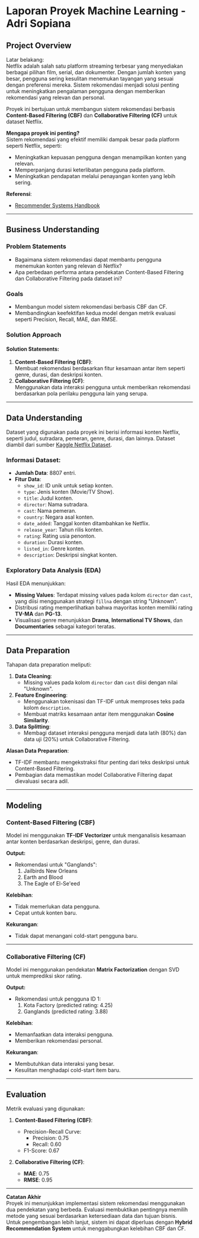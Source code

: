 # Laporan Proyek Machine Learning - Adri Sopiana

## Project Overview

Latar belakang:  
Netflix adalah salah satu platform streaming terbesar yang menyediakan berbagai pilihan film, serial, dan dokumenter. Dengan jumlah konten yang besar, pengguna sering kesulitan menemukan tayangan yang sesuai dengan preferensi mereka. Sistem rekomendasi menjadi solusi penting untuk meningkatkan pengalaman pengguna dengan memberikan rekomendasi yang relevan dan personal.  

Proyek ini bertujuan untuk membangun sistem rekomendasi berbasis **Content-Based Filtering (CBF)** dan **Collaborative Filtering (CF)** untuk dataset Netflix.  

**Mengapa proyek ini penting?**  
Sistem rekomendasi yang efektif memiliki dampak besar pada platform seperti Netflix, seperti:  
- Meningkatkan kepuasan pengguna dengan menampilkan konten yang relevan.
- Memperpanjang durasi keterlibatan pengguna pada platform.
- Meningkatkan pendapatan melalui penayangan konten yang lebih sering.

**Referensi**:  
- [Recommender Systems Handbook](https://link.springer.com/book/10.1007/978-1-4899-7637-6)  
---

## Business Understanding

### Problem Statements
- Bagaimana sistem rekomendasi dapat membantu pengguna menemukan konten yang relevan di Netflix?
- Apa perbedaan performa antara pendekatan Content-Based Filtering dan Collaborative Filtering pada dataset ini?

### Goals
- Membangun model sistem rekomendasi berbasis CBF dan CF.
- Membandingkan keefektifan kedua model dengan metrik evaluasi seperti Precision, Recall, MAE, dan RMSE.

### Solution Approach
#### Solution Statements:
1. **Content-Based Filtering (CBF)**:  
   Membuat rekomendasi berdasarkan fitur kesamaan antar item seperti genre, durasi, dan deskripsi konten.
2. **Collaborative Filtering (CF)**:  
   Menggunakan data interaksi pengguna untuk memberikan rekomendasi berdasarkan pola perilaku pengguna lain yang serupa.

---

## Data Understanding

Dataset yang digunakan pada proyek ini berisi informasi konten Netflix, seperti judul, sutradara, pemeran, genre, durasi, dan lainnya. Dataset diambil dari sumber [Kaggle Netflix Dataset]( https://www.kaggle.com/datasets/shivamb/netflix-shows).  

### Informasi Dataset:
- **Jumlah Data**: 8807 entri.
- **Fitur Data**:  
  - `show_id`: ID unik untuk setiap konten.
  - `type`: Jenis konten (Movie/TV Show).
  - `title`: Judul konten.
  - `director`: Nama sutradara.
  - `cast`: Nama pemeran.
  - `country`: Negara asal konten.
  - `date_added`: Tanggal konten ditambahkan ke Netflix.
  - `release_year`: Tahun rilis konten.
  - `rating`: Rating usia penonton.
  - `duration`: Durasi konten.
  - `listed_in`: Genre konten.
  - `description`: Deskripsi singkat konten.

### Exploratory Data Analysis (EDA)
Hasil EDA menunjukkan:
- **Missing Values**: Terdapat missing values pada kolom `director` dan `cast`, yang diisi menggunakan strategi `fillna` dengan string "Unknown".
- Distribusi rating memperlihatkan bahwa mayoritas konten memiliki rating **TV-MA** dan **PG-13**.
- Visualisasi genre menunjukkan **Drama**, **International TV Shows**, dan **Documentaries** sebagai kategori teratas.

---

## Data Preparation

Tahapan data preparation meliputi:
1. **Data Cleaning**:
   - Missing values pada kolom `director` dan `cast` diisi dengan nilai "Unknown".
2. **Feature Engineering**:
   - Menggunakan tokenisasi dan TF-IDF untuk memproses teks pada kolom `description`.
   - Membuat matriks kesamaan antar item menggunakan **Cosine Similarity**.
3. **Data Splitting**:
   - Membagi dataset interaksi pengguna menjadi data latih (80%) dan data uji (20%) untuk Collaborative Filtering.

**Alasan Data Preparation**:
- TF-IDF membantu mengekstraksi fitur penting dari teks deskripsi untuk Content-Based Filtering.
- Pembagian data memastikan model Collaborative Filtering dapat dievaluasi secara adil.

---

## Modeling

### Content-Based Filtering (CBF)
Model ini menggunakan **TF-IDF Vectorizer** untuk menganalisis kesamaan antar konten berdasarkan deskripsi, genre, dan durasi.

**Output:**
- Rekomendasi untuk "Ganglands":
  1. Jailbirds New Orleans  
  2. Earth and Blood  
  3. The Eagle of El-Se'eed  

**Kelebihan**:
- Tidak memerlukan data pengguna.
- Cepat untuk konten baru.  

**Kekurangan**:
- Tidak dapat menangani cold-start pengguna baru.

---

### Collaborative Filtering (CF)
Model ini menggunakan pendekatan **Matrix Factorization** dengan SVD untuk memprediksi skor rating.

**Output:**
- Rekomendasi untuk pengguna ID 1:
  1. Kota Factory (predicted rating: 4.25)  
  2. Ganglands (predicted rating: 3.88)  

**Kelebihan**:
- Memanfaatkan data interaksi pengguna.
- Memberikan rekomendasi personal.  

**Kekurangan**:
- Membutuhkan data interaksi yang besar.
- Kesulitan menghadapi cold-start item baru.

---

## Evaluation

Metrik evaluasi yang digunakan:
1. **Content-Based Filtering (CBF)**:
   - Precision-Recall Curve:
     - Precision: 0.75
     - Recall: 0.60
   - F1-Score: 0.67

2. **Collaborative Filtering (CF)**:
   - **MAE**: 0.75
   - **RMSE**: 0.95

---

**Catatan Akhir**  
Proyek ini menunjukkan implementasi sistem rekomendasi menggunakan dua pendekatan yang berbeda. Evaluasi membuktikan pentingnya memilih metode yang sesuai berdasarkan ketersediaan data dan tujuan bisnis. Untuk pengembangan lebih lanjut, sistem ini dapat diperluas dengan **Hybrid Recommendation System** untuk menggabungkan kelebihan CBF dan CF.
